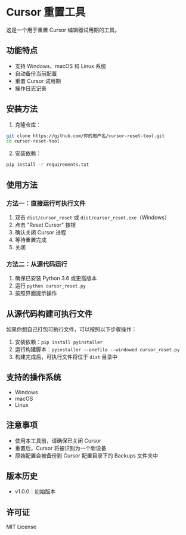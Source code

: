 # Cursor 重置工具

这是一个用于重置 Cursor 编辑器试用期的工具。

## 功能特点

- 支持 Windows、macOS 和 Linux 系统
- 自动备份当前配置
- 重置 Cursor 试用期
- 操作日志记录


## 安装方法

1. 克隆仓库：
```bash
git clone https://github.com/你的用户名/cursor-reset-tool.git
cd cursor-reset-tool
```

2. 安装依赖：
```bash
pip install -r requirements.txt
```

## 使用方法

### 方法一：直接运行可执行文件

1. 双击 `dist/cursor_reset` 或 `dist/cursor_reset.exe`（Windows）
2. 点击 "Reset Cursor" 按钮
3. 确认关闭 Cursor 进程
4. 等待重置完成
5. 关闭

### 方法二：从源代码运行

1. 确保已安装 Python 3.6 或更高版本
2. 运行 `python cursor_reset.py`
3. 按照界面提示操作

## 从源代码构建可执行文件

如果你想自己打包可执行文件，可以按照以下步骤操作：

1. 安装依赖：`pip install pyinstaller`
2. 运行构建脚本：`pyinstaller --onefile --windowed cursor_reset.py`
3. 构建完成后，可执行文件将位于 `dist` 目录中

## 支持的操作系统

- Windows
- macOS
- Linux

## 注意事项

- 使用本工具前，请确保已关闭 Cursor
- 重置后，Cursor 将被识别为一个新设备
- 原始配置会被备份到 Cursor 配置目录下的 Backups 文件夹中

## 版本历史

- v1.0.0：初始版本

## 许可证

MIT License 